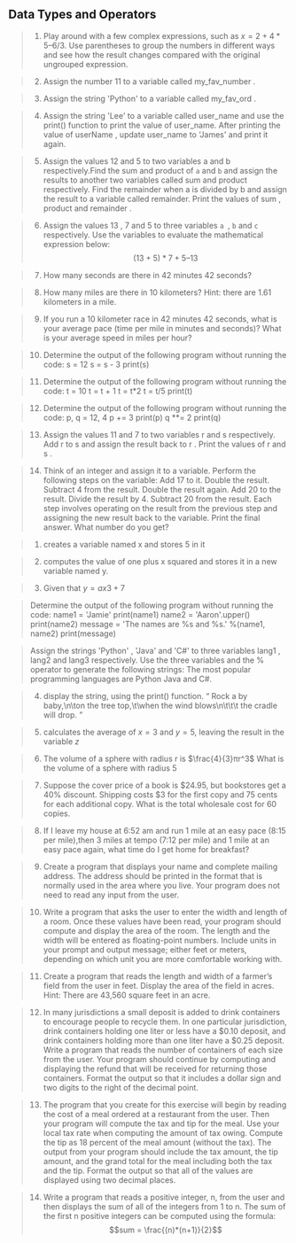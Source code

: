 ## Data Types and Operators



>1. Play around with a few complex expressions, such as $x = 2 + 4 * 5 – 6 / 3$. Use parentheses to group the numbers in different ways and see how the result changes compared with the original ungrouped expression.

>2. Assign the number 11 to a variable called my_fav_number .

>3. Assign the string 'Python' to a variable called my_fav_ord .

>4. Assign the string 'Lee' to a variable called user_name and use the print() function to print the value of user_name. After printing the value of userName , update user_name to 'James' and print it again.

>5. Assign the values 12 and 5 to two variables a and b respectively.Find the sum and product of `a` and `b` and assign the results to another two variables called sum and product respectively. Find the remainder when a is divided by b and assign the result to a variable called remainder. Print the values of sum , product and remainder .

>6. Assign the values 13 , 7 and 5 to three variables `a `, `b` and `c` respectively. Use the variables to evaluate the mathematical expression below:
$$(13 + 5)*7 + 5 – 13 $$

>7. How many seconds are there in 42 minutes 42 seconds?

>8. How many miles are there in 10 kilometers? Hint: there are 1.61 kilometers in a mile.

>9. If you run a 10 kilometer race in 42 minutes 42 seconds, what is your average pace (time per mile in minutes and seconds)? What is your average speed in miles per hour?

>10. Determine the output of the following program without running the code:
s = 12 
s = s - 3
print(s)

>11. Determine the output of the following program without running the code:
t = 10 
t = t + 1 
t = t*2
t = t/5 
print(t)

>12. Determine the output of the following program without running the code:
p, q = 12, 4 
p += 3 
print(p) 
q **= 2 
print(q)

>13. Assign the values 11 and 7 to two variables r and s respectively. Add r to s and assign the result back to r . Print the values of r and s .

>14. Think of an integer and assign it to a variable. Perform the following steps on the variable:
Add 17 to it.
Double the result.
Subtract 4 from the result.
Double the result again.
Add 20 to the result.
Divide the result by 4.
Subtract 20 from the result.
Each step involves operating on the result from the previous step and assigning the new result back to the variable.
Print the final answer. What number do you get?





>1. creates a variable named x and stores 5 in it




>2. computes the value of one plus x squared and stores it in a new variable named y.



>3. Given that $y = ax 3 + 7$


>Determine the output of the following program without running the code:
name1 = 'Jamie'
print(name1)
name2 = 'Aaron'.upper()
print(name2)
message = 'The names are %s and %s.' %(name1, name2)
print(message)


>Assign the strings 'Python' , 'Java' and 'C#' to three variables lang1 , lang2 and lang3 respectively. Use the three variables and the % operator to generate the following strings: The most popular programming languages are Python Java and C#.


>4. display the string, using the print() function.  “ Rock a by baby,\n\ton the tree top,\t\when the wind blows\n\t\t\t the cradle will drop. ” 




>5. calculates the average of $x = 3$ and $y = 5$, leaving the result in the variable $z$






>6. The volume of a sphere with radius r is $\frac{4}{3}πr^3$ What is the volume of a sphere with radius 5



>7. Suppose the cover price of a book is $24.95, but bookstores get a 40% discount. Shipping costs \$3 for the first copy and 75 cents for each additional copy. What is the total wholesale cost for 60 copies.



>8. If I leave my house at 6:52 am and run 1 mile at an easy pace (8:15 per mile),then 3 miles at tempo (7:12 per mile) and 1 mile at an easy pace again, what time do I get home for breakfast?



>9. Create a program that displays your name and complete mailing address. The address should be printed in the format that is normally used in the area where you live. Your program does not need to read any input from the user.





>10. Write a program that asks the user to enter the width and length of a room. Once these values have been read, your program should compute and display the area of the room. The length and the width will be entered as floating-point numbers. Include units in your prompt and output message; either feet or meters, depending on which unit you are more comfortable working with.




>11. Create a program that reads the length and width of a farmer’s field from the user in feet. Display the area of the field in acres. Hint: There are 43,560 square feet in an acre.


 >12. In many jurisdictions a small deposit is added to drink containers to encourage people to recycle them. In one particular jurisdiction, drink containers holding one liter or less have a \$0.10 deposit, and drink containers holding more than one liter have a \$0.25 deposit. Write a program that reads the number of containers of each size from the user. Your program should continue by computing and displaying the refund that will be received for returning those containers. Format the output so that it includes a dollar sign and two digits to the right of the decimal point.


 >13. The program that you create for this exercise will begin by reading the cost of a meal ordered at a restaurant from the user. Then your program will compute the tax and tip for the meal. Use your local tax rate when computing the amount of tax owing. Compute the tip as 18 percent of the meal amount (without the tax). The output from your program should include the tax amount, the tip amount, and the grand total for the meal including both the tax and the tip. Format the output so that all of the values are displayed using two decimal places.

 >14. Write a program that reads a positive integer, n, from the user and then displays the sum of all of the integers from 1 to n. The sum of the first n positive integers can be computed using the formula: $$sum = \frac{(n)*(n+1)}{2}$$

 


